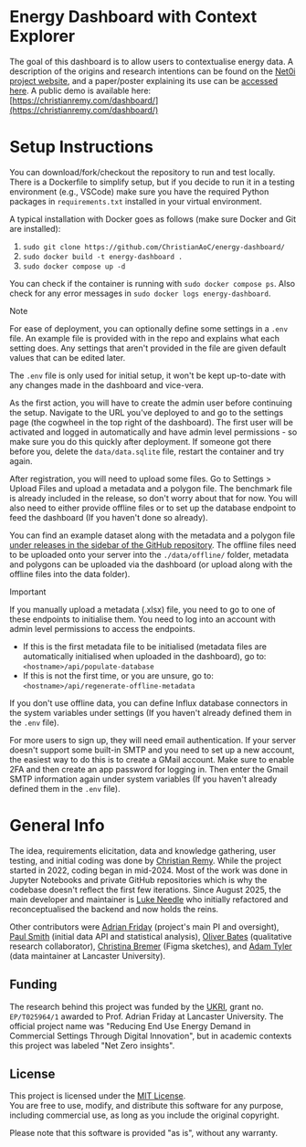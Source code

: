 # Energy Dashboard with Context Explorer

The goal of this dashboard is to allow users to contextualise energy data. A description of the origins and research intentions can be found on the [Net0i project website](https://wp.lancs.ac.uk/net0i/energy-dashboard/), and a paper/poster explaining its use can be [accessed here](https://wp.lancs.ac.uk/net0i/files/2025/06/2025-remy-contextviz.pdf). A public demo is available here: [https://christianremy.com/dashboard/](https://christianremy.com/dashboard/)

# Setup Instructions

You can download/fork/checkout the repository to run and test locally. There is a Dockerfile to simplify setup, but if you decide to run it in a testing environment (e.g., VSCode) make sure you have the required Python packages in `requirements.txt` installed in your virtual environment.

A typical installation with Docker goes as follows (make sure Docker and Git are installed):

1) `sudo git clone https://github.com/ChristianAoC/energy-dashboard/`
2) `sudo docker build -t energy-dashboard .`
3) `sudo docker compose up -d`

You can check if the container is running with `sudo docker compose ps`. Also check for any error messages in `sudo docker logs energy-dashboard`.

> [!NOTE]
> For ease of deployment, you can optionally define some settings in a `.env` file. An example file is provided with in the repo and explains what each setting does.
> Any settings that aren't provided in the file are given default values that can be edited later.
>
> The `.env` file is only used for initial setup, it won't be kept up-to-date with any changes made in the dashboard and vice-vera.

As the first action, you will have to create the admin user before continuing the setup. Navigate to the URL you've deployed to and go to the settings page (the cogwheel in the top right of the dashboard). The first user will be activated and logged in automatically and have admin level permissions - so make sure you do this quickly after deployment. If someone got there before you, delete the `data/data.sqlite` file, restart the container and try again.

After registration, you will need to upload some files. Go to Settings > Upload Files and upload a metadata and a polygon file. The benchmark file is already included in the release, so don't worry about that for now. You will also need to either provide offline files or to set up the database endpoint to feed the dashboard (If you haven't done so already).

You can find an example dataset along with the metadata and a polygon file [under releases in the sidebar of the GitHub repository](https://github.com/ChristianAoC/energy-dashboard/releases/latest). The offline files need to be uploaded onto your server into the `./data/offline/` folder, metadata and polygons can be uploaded via the dashboard (or upload along with the offline files into the data folder).

> [!IMPORTANT]
> If you manually upload a metadata (.xlsx) file, you need to go to one of these endpoints to initialise them. You need to log into an account with admin level permissions to access the endpoints.
> - If this is the first metadata file to be initialised (metadata files are automatically initialised when uploaded in the dashboard), go to: `<hostname>/api/populate-database`
> - If this is not the first time, or you are unsure, go to: `<hostname>/api/regenerate-offline-metadata`

If you don't use offline data, you can define Influx database connectors in the system variables under settings (If you haven't already defined them in the `.env` file).

For more users to sign up, they will need email authentication. If your server doesn't support some built-in SMTP and you need to set up a new account, the easiest way to do this is to create a GMail account. Make sure to enable 2FA and then create an app password for logging in. Then enter the Gmail SMTP information again under system variables (If you haven't already defined them in the `.env` file).

# General Info

The idea, requirements elicitation, data and knowledge gathering, user testing, and initial coding was done by [Christian Remy](https://github.com/ChristianAoC/). While the project started in 2022, coding began in mid-2024. Most of the work was done in Jupyter Notebooks and private GitHub repositories which is why the codebase doesn't reflect the first few iterations. Since August 2025, the main developer and maintainer is [Luke Needle](https://github.com/LukeNeedle) who initially refactored and reconceptualised the backend and now holds the reins.

Other contributors were [Adrian Friday](https://github.com/adrianfriday) (project's main PI and oversight), [Paul Smith](https://github.com/waternumbers) (initial data API and statistical analysis), [Oliver Bates](https://github.com/oscarechobravo) (qualitative research collaborator), [Christina Bremer](https://github.com/ChristinaBre) (Figma sketches), and [Adam Tyler](https://github.com/adam-tyler-lancaster) (data maintainer at Lancaster University).

## Funding

The research behind this project was funded by the [UKRI](https://gtr.ukri.org/projects?ref=EP%2FT025964%2F1), grant no. `EP/T025964/1` awarded to  Prof. Adrian Friday at Lancaster University. The official project name was "Reducing End Use Energy Demand in Commercial Settings Through Digital Innovation", but in academic contexts this project was labeled "Net Zero insights".

## License

This project is licensed under the [MIT License](LICENSE).  
You are free to use, modify, and distribute this software for any purpose, including commercial use, as long as you include the original copyright.

Please note that this software is provided "as is", without any warranty.
